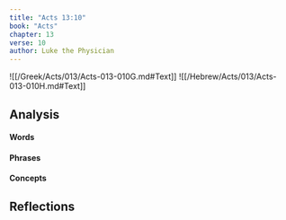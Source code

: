 ```yaml
---
title: "Acts 13:10"
book: "Acts"
chapter: 13
verse: 10
author: Luke the Physician
---
```

![[/Greek/Acts/013/Acts-013-010G.md#Text]]
![[/Hebrew/Acts/013/Acts-013-010H.md#Text]]

## Analysis

#### Words

#### Phrases

#### Concepts

## Reflections
